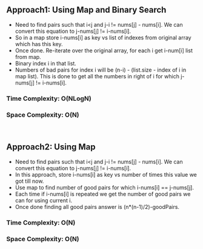 ## Approach1: Using Map and Binary Search
* Need to find pairs such that i<j and j-i != nums[j] - nums[i]. We can convert this equation to j-nums[j] != i-nums[i].
* So in a map store i-nums[i] as key vs list of indexes from original array which has this key.
* Once done. Re-iterate over the original array, for each i get i-num[i] list from map.
* Binary index i in that list.
* Numbers of bad pairs for index i will be (n-i) - (list.size - index of i in map list). This is done to get all the numbers in right of i for which j-nums[j] != i-nums[i].
​
### Time Complexity: O(NLogN)
### Space Complexity: O(N)
​
## Approach2: Using Map
* Need to find pairs such that i<j and j-i != nums[j] - nums[i]. We can convert this equation to j-nums[j] != i-nums[i].
* In this approach, store i-nums[i] as key vs number of times this value we got till now.
* Use map to find number of good pairs for which i-nums[i] == j-nums[j].
* Each time if i-nums[i] is repeated we get the number of good pairs we can for using current i.
* Once done finding all good pairs answer is (n*(n-1)/2)-goodPairs.
​
### Time Complexity: O(N)
### Space Complexity: O(N)